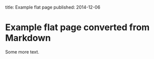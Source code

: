 title: Example flat page
published: 2014-12-06

Example flat page converted from Markdown
===

Some more text.

